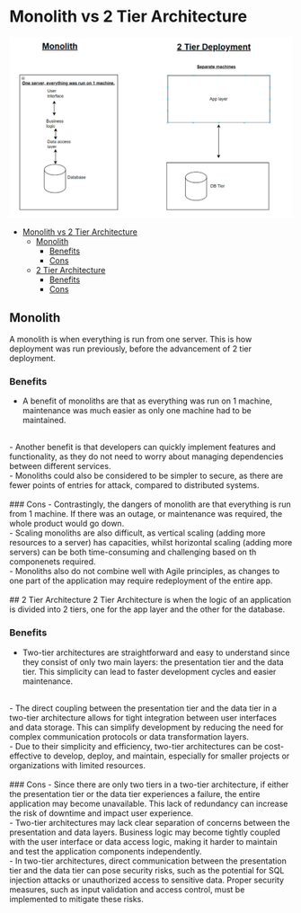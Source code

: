 # Monolith vs 2 Tier Architecture

![alt text](images/monolith_vs_2_tier_architecture.png)

- [Monolith vs 2 Tier Architecture](#monolith-vs-2-tier-architecture)
  - [Monolith](#monolith)
    - [Benefits](#benefits)
    - [Cons](#cons)
  - [2 Tier Architecture](#2-tier-architecture)
    - [Benefits](#benefits-1)
    - [Cons](#cons-1)

## Monolith
A monolith is when everything is run from one server. This is how deployment was run previously, before the advancement of 2 tier deployment.

### Benefits
- A benefit of monoliths are that as everything was run on 1 machine, maintenance was much easier as only one machine had to be maintained.
<br>
- Another benefit is that developers can quickly implement features and functionality, as they do not need to worry about managing dependencies between different services.
<br>
- Monoliths could also be considered to be simpler to secure, as there are fewer points of entries for attack, compared to distributed systems.
<br> <br>
### Cons
- Contrastingly, the dangers of monolith are that everything is run from 1 machine. If there was an outage, or maintenance was required, the whole product would go down.
<br>
- Scaling monoliths are also difficult, as vertical scaling (adding more resources to a server) has capacities, whilst horizontal scaling (adding more servers) can be both time-consuming and challenging based on th componenets required.
<br>
- Monoliths also do not combine well with Agile principles, as changes to one part of the application may require redeployment of the entire app.
<br> <br>
## 2 Tier Architecture
2 Tier Architecture is when the logic of an application is divided into 2 tiers, one for the app layer and the other for the database.

### Benefits
- Two-tier architectures are straightforward and easy to understand since they consist of only two main layers: the presentation tier and the data tier. This simplicity can lead to faster development cycles and easier maintenance.
<br>
- The direct coupling between the presentation tier and the data tier in a two-tier architecture allows for tight integration between user interfaces and data storage. This can simplify development by reducing the need for complex communication protocols or data transformation layers.
<br>
-  Due to their simplicity and efficiency, two-tier architectures can be cost-effective to develop, deploy, and maintain, especially for smaller projects or organizations with limited resources.
<br><br>
### Cons
- Since there are only two tiers in a two-tier architecture, if either the presentation tier or the data tier experiences a failure, the entire application may become unavailable. This lack of redundancy can increase the risk of downtime and impact user experience.
<br>
- Two-tier architectures may lack clear separation of concerns between the presentation and data layers. Business logic may become tightly coupled with the user interface or data access logic, making it harder to maintain and test the application components independently.
<br>
- In two-tier architectures, direct communication between the presentation tier and the data tier can pose security risks, such as the potential for SQL injection attacks or unauthorized access to sensitive data. Proper security measures, such as input validation and access control, must be implemented to mitigate these risks.
<br><br>
